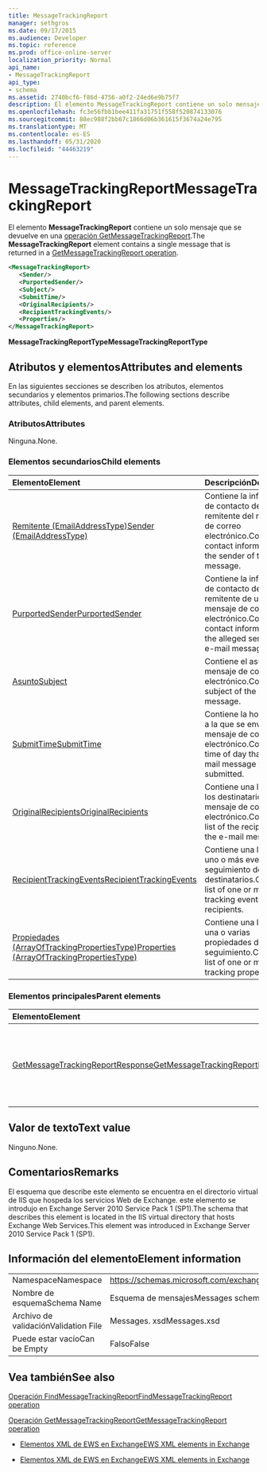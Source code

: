 ```yaml
---
title: MessageTrackingReport
manager: sethgros
ms.date: 09/17/2015
ms.audience: Developer
ms.topic: reference
ms.prod: office-online-server
localization_priority: Normal
api_name:
- MessageTrackingReport
api_type:
- schema
ms.assetid: 2740bcf6-f86d-4756-a0f2-24ed6e9b75f7
description: El elemento MessageTrackingReport contiene un solo mensaje que se devuelve en una operación GetMessageTrackingReport.
ms.openlocfilehash: fc3e56fbb1bee411fa31751f558f520874133076
ms.sourcegitcommit: 88ec988f2bb67c1866d06b361615f3674a24e795
ms.translationtype: MT
ms.contentlocale: es-ES
ms.lasthandoff: 05/31/2020
ms.locfileid: "44463219"
---
```

# <a name="messagetrackingreport"></a><span data-ttu-id="120a4-103">MessageTrackingReport</span><span class="sxs-lookup"><span data-stu-id="120a4-103">MessageTrackingReport</span></span>

<span data-ttu-id="120a4-104">El elemento **MessageTrackingReport** contiene un solo mensaje que se devuelve en una [operación GetMessageTrackingReport](getmessagetrackingreport-operation.md).</span><span class="sxs-lookup"><span data-stu-id="120a4-104">The **MessageTrackingReport** element contains a single message that is returned in a [GetMessageTrackingReport operation](getmessagetrackingreport-operation.md).</span></span>
  
```XML
<MessageTrackingReport>
   <Sender/>
   <PurportedSender/>
   <Subject/>
   <SubmitTime/>
   <OriginalRecipients/>
   <RecipientTrackingEvents/>
   <Properties/>
</MessageTrackingReport>
```

 <span data-ttu-id="120a4-105">**MessageTrackingReportType**</span><span class="sxs-lookup"><span data-stu-id="120a4-105">**MessageTrackingReportType**</span></span>
## <a name="attributes-and-elements"></a><span data-ttu-id="120a4-106">Atributos y elementos</span><span class="sxs-lookup"><span data-stu-id="120a4-106">Attributes and elements</span></span>

<span data-ttu-id="120a4-107">En las siguientes secciones se describen los atributos, elementos secundarios y elementos primarios.</span><span class="sxs-lookup"><span data-stu-id="120a4-107">The following sections describe attributes, child elements, and parent elements.</span></span>
  
### <a name="attributes"></a><span data-ttu-id="120a4-108">Atributos</span><span class="sxs-lookup"><span data-stu-id="120a4-108">Attributes</span></span>

<span data-ttu-id="120a4-109">Ninguna.</span><span class="sxs-lookup"><span data-stu-id="120a4-109">None.</span></span>
  
### <a name="child-elements"></a><span data-ttu-id="120a4-110">Elementos secundarios</span><span class="sxs-lookup"><span data-stu-id="120a4-110">Child elements</span></span>

|<span data-ttu-id="120a4-111">**Elemento**</span><span class="sxs-lookup"><span data-stu-id="120a4-111">**Element**</span></span>|<span data-ttu-id="120a4-112">**Descripción**</span><span class="sxs-lookup"><span data-stu-id="120a4-112">**Description**</span></span>|
|:-----|:-----|
|[<span data-ttu-id="120a4-113">Remitente (EmailAddressType)</span><span class="sxs-lookup"><span data-stu-id="120a4-113">Sender (EmailAddressType)</span></span>](sender-emailaddresstype.md) <br/> |<span data-ttu-id="120a4-114">Contiene la información de contacto del remitente del mensaje de correo electrónico.</span><span class="sxs-lookup"><span data-stu-id="120a4-114">Contains contact information for the sender of the e-mail message.</span></span>  <br/> |
|[<span data-ttu-id="120a4-115">PurportedSender</span><span class="sxs-lookup"><span data-stu-id="120a4-115">PurportedSender</span></span>](purportedsender.md) <br/> |<span data-ttu-id="120a4-116">Contiene la información de contacto del remitente de un mensaje de correo electrónico.</span><span class="sxs-lookup"><span data-stu-id="120a4-116">Contains contact information for the alleged sender of an e-mail message.</span></span>  <br/> |
|[<span data-ttu-id="120a4-117">Asunto</span><span class="sxs-lookup"><span data-stu-id="120a4-117">Subject</span></span>](subject.md) <br/> |<span data-ttu-id="120a4-118">Contiene el asunto del mensaje de correo electrónico.</span><span class="sxs-lookup"><span data-stu-id="120a4-118">Contains the subject of the e-mail message.</span></span>  <br/> |
|[<span data-ttu-id="120a4-119">SubmitTime</span><span class="sxs-lookup"><span data-stu-id="120a4-119">SubmitTime</span></span>](submittime.md) <br/> |<span data-ttu-id="120a4-120">Contiene la hora del día a la que se envió el mensaje de correo electrónico.</span><span class="sxs-lookup"><span data-stu-id="120a4-120">Contains the time of day that the e-mail message was submitted.</span></span>  <br/> |
|[<span data-ttu-id="120a4-121">OriginalRecipients</span><span class="sxs-lookup"><span data-stu-id="120a4-121">OriginalRecipients</span></span>](originalrecipients.md) <br/> |<span data-ttu-id="120a4-122">Contiene una lista de los destinatarios del mensaje de correo electrónico.</span><span class="sxs-lookup"><span data-stu-id="120a4-122">Contains a list of the recipients of the e-mail message.</span></span>  <br/> |
|[<span data-ttu-id="120a4-123">RecipientTrackingEvents</span><span class="sxs-lookup"><span data-stu-id="120a4-123">RecipientTrackingEvents</span></span>](recipienttrackingevents.md) <br/> |<span data-ttu-id="120a4-124">Contiene una lista de uno o más eventos de seguimiento de los destinatarios.</span><span class="sxs-lookup"><span data-stu-id="120a4-124">Contains a list of one or more tracking events for the recipients.</span></span>  <br/> |
|[<span data-ttu-id="120a4-125">Propiedades (ArrayOfTrackingPropertiesType)</span><span class="sxs-lookup"><span data-stu-id="120a4-125">Properties (ArrayOfTrackingPropertiesType)</span></span>](properties-arrayoftrackingpropertiestype.md) <br/> |<span data-ttu-id="120a4-126">Contiene una lista de una o varias propiedades de seguimiento.</span><span class="sxs-lookup"><span data-stu-id="120a4-126">Contains a list of one or more tracking properties.</span></span>  <br/> |
   
### <a name="parent-elements"></a><span data-ttu-id="120a4-127">Elementos principales</span><span class="sxs-lookup"><span data-stu-id="120a4-127">Parent elements</span></span>

|<span data-ttu-id="120a4-128">**Elemento**</span><span class="sxs-lookup"><span data-stu-id="120a4-128">**Element**</span></span>|<span data-ttu-id="120a4-129">**Descripción**</span><span class="sxs-lookup"><span data-stu-id="120a4-129">**Description**</span></span>|
|:-----|:-----|
|[<span data-ttu-id="120a4-130">GetMessageTrackingReportResponse</span><span class="sxs-lookup"><span data-stu-id="120a4-130">GetMessageTrackingReportResponse</span></span>](getmessagetrackingreportresponse.md) <br/> |<span data-ttu-id="120a4-131">Contiene el resultado de una única solicitud de [operación GetMessageTrackingReport](getmessagetrackingreport-operation.md) .</span><span class="sxs-lookup"><span data-stu-id="120a4-131">Contains the result of a single [GetMessageTrackingReport operation](getmessagetrackingreport-operation.md) request.</span></span>  <br/> |
   
## <a name="text-value"></a><span data-ttu-id="120a4-132">Valor de texto</span><span class="sxs-lookup"><span data-stu-id="120a4-132">Text value</span></span>

<span data-ttu-id="120a4-133">Ninguno.</span><span class="sxs-lookup"><span data-stu-id="120a4-133">None.</span></span>
  
## <a name="remarks"></a><span data-ttu-id="120a4-134">Comentarios</span><span class="sxs-lookup"><span data-stu-id="120a4-134">Remarks</span></span>

<span data-ttu-id="120a4-135">El esquema que describe este elemento se encuentra en el directorio virtual de IIS que hospeda los servicios Web de Exchange. este elemento se introdujo en Exchange Server 2010 Service Pack 1 (SP1).</span><span class="sxs-lookup"><span data-stu-id="120a4-135">The schema that describes this element is located in the IIS virtual directory that hosts Exchange Web Services.This element was introduced in Exchange Server 2010 Service Pack 1 (SP1).</span></span>
  
## <a name="element-information"></a><span data-ttu-id="120a4-136">Información del elemento</span><span class="sxs-lookup"><span data-stu-id="120a4-136">Element information</span></span>

|||
|:-----|:-----|
|<span data-ttu-id="120a4-137">Namespace</span><span class="sxs-lookup"><span data-stu-id="120a4-137">Namespace</span></span>  <br/> |https://schemas.microsoft.com/exchange/services/2006/messages  <br/> |
|<span data-ttu-id="120a4-138">Nombre de esquema</span><span class="sxs-lookup"><span data-stu-id="120a4-138">Schema Name</span></span>  <br/> |<span data-ttu-id="120a4-139">Esquema de mensajes</span><span class="sxs-lookup"><span data-stu-id="120a4-139">Messages schema</span></span>  <br/> |
|<span data-ttu-id="120a4-140">Archivo de validación</span><span class="sxs-lookup"><span data-stu-id="120a4-140">Validation File</span></span>  <br/> |<span data-ttu-id="120a4-141">Messages. xsd</span><span class="sxs-lookup"><span data-stu-id="120a4-141">Messages.xsd</span></span>  <br/> |
|<span data-ttu-id="120a4-142">Puede estar vacío</span><span class="sxs-lookup"><span data-stu-id="120a4-142">Can be Empty</span></span>  <br/> |<span data-ttu-id="120a4-143">Falso</span><span class="sxs-lookup"><span data-stu-id="120a4-143">False</span></span>  <br/> |
   
## <a name="see-also"></a><span data-ttu-id="120a4-144">Vea también</span><span class="sxs-lookup"><span data-stu-id="120a4-144">See also</span></span>



[<span data-ttu-id="120a4-145">Operación FindMessageTrackingReport</span><span class="sxs-lookup"><span data-stu-id="120a4-145">FindMessageTrackingReport operation</span></span>](findmessagetrackingreport-operation.md)
  
[<span data-ttu-id="120a4-146">Operación GetMessageTrackingReport</span><span class="sxs-lookup"><span data-stu-id="120a4-146">GetMessageTrackingReport operation</span></span>](getmessagetrackingreport-operation.md)


- [<span data-ttu-id="120a4-147">Elementos XML de EWS en Exchange</span><span class="sxs-lookup"><span data-stu-id="120a4-147">EWS XML elements in Exchange</span></span>](ews-xml-elements-in-exchange.md)
  
- [<span data-ttu-id="120a4-148">Elementos XML de EWS en Exchange</span><span class="sxs-lookup"><span data-stu-id="120a4-148">EWS XML elements in Exchange</span></span>](ews-xml-elements-in-exchange.md)

